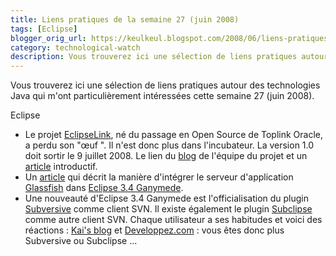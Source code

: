 ```yaml
---
title: Liens pratiques de la semaine 27 (juin 2008)
tags: [Eclipse]
blogger_orig_url: https://keulkeul.blogspot.com/2008/06/liens-pratiques-de-la-semaine_30.html
category: technological-watch
description: Vous trouverez ici une sélection de liens pratiques autour des technologies Java qui m'ont particulièrement intéressées cette semaine 27 (juin 2008).
---
```


Vous trouverez ici une sélection de liens pratiques autour des technologies Java qui m'ont particulièrement intéressées cette semaine 27 (juin 2008).

Eclipse

* Le projet [EclipseLink](http://www.eclipse.org/eclipselink/), né du passage en Open Source de Toplink Oracle, a perdu son "œuf ". Il n'est donc plus dans l'incubateur. La version 1.0 doit sortir le 9 juillet 2008. Le lien du [blog](http://eclipselink.blogspot.com/2008/06/eclispelink-graduates.html) de l'équipe du projet et un [article](http://eclipse.dzone.com/articles/introducing-eclipselink) introductif.
* Un [article](http://eclipse.dzone.com/blogs/arungupta/2008/06/27/glassfish-eclipse-ganymede) qui décrit la manière d'intégrer le serveur d'application [Glassfish](https://glassfish.dev.java.net/) dans [Eclipse 3.4 Ganymede](http://www.eclipse.org/downloads/).
* Une nouveauté d'Eclipse 3.4 Ganymede est l'officialisation du plugin [Subversive](http://www.eclipse.org/subversive/) comme client SVN. Il existe également le plugin [Subclipse](http://subclipse.tigris.org/) comme autre client SVN. Chaque utilisateur a ses habitudes et voici des réactions : [Kai's blog](http://toedter.com/blog/?p=29) et [Developpez.com](http://blog.developpez.com/djo-mos?title=installer_le_support_svn_dans_eclipse_ga) : vous êtes donc plus Subversive ou Subclipse ...
